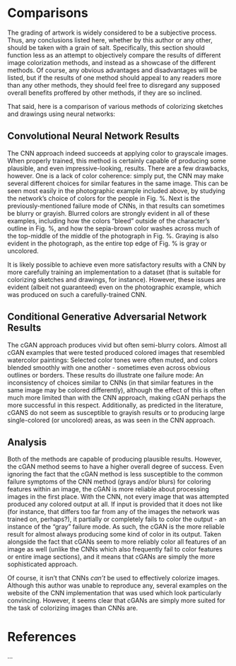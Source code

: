 # Comparisons

The grading of artwork is widely considered to be a subjective process. Thus, any conclusions listed here, whether by this author or any other, should be taken with a grain of salt. Specifically, this section should function less as an attempt to objectively compare the results of different image colorization methods, and instead as a showcase of the different methods. Of course, any obvious advantages and disadvantages will be listed, but if the results of one method should appeal to any readers more than any other methods, they should feel free to disregard any supposed overall benefits proffered by other methods, if they are so inclined.

That said, here is a comparison of various methods of colorizing sketches and drawings using neural networks:

## Convolutional Neural Network Results

The CNN approach indeed succeeds at applying color to grayscale images. When properly trained, this method is certainly capable of producing some plausible, and even impressive-looking, results. There are a few drawbacks, however. One is a lack of color coherence: simply put, the CNN may make several different choices for similar features in the same image. This can be seen most easily in the photographic example included above, by studying the network’s choice of colors for the people in Fig. %. Next is the previously-mentioned failure mode of CNNs, in that results can sometimes be blurry or grayish. Blurred colors are strongly evident in all of these examples, including how the colors “bleed” outside of the character’s outline in Fig. %, and how the sepia-brown color washes across much of the top-middle of the middle of the photograph in Fig. %. Graying is also evident in the photograph, as the entire top edge of Fig. % is gray or uncolored.

It is likely possible to achieve even more satisfactory results with a CNN by more carefully training an implementation to a dataset (that is suitable for colorizing sketches and drawings, for instance). However, these issues are evident (albeit not guaranteed) even on the photographic example, which was produced on such a carefully-trained CNN.

## Conditional Generative Adversarial Network Results

The cGAN approach produces vivid but often semi-blurry colors. Almost all cGAN examples that were tested produced colored images that resembled watercolor paintings: Selected color tones were often muted, and colors blended smoothly with one another - sometimes even across obvious outlines or borders. These results do illustrate one failure mode: An inconsistency of choices similar to CNNs (in that similar features in the same image may be colored differently), although the effect of this is often much more limited than with the CNN approach, making cGAN perhaps the more successful in this respect. Additionally, as predicted in the literature, cGANS do not seem as susceptible to grayish results or to producing large single-colored (or uncolored) areas, as was seen in the CNN approach.

## Analysis

Both of the methods are capable of producing plausible results. However, the cGAN method seems to have a higher overall degree of success. Even ignoring the fact that the cGAN method is less susceptible to the common failure symptoms of the CNN method (grays and/or blurs) for coloring features within an image, the cGAN is more reliable about processing images in the first place. With the CNN, not every image that was attempted produced any colored output at all. If input is provided that it does not like (for instance, that differs too far from any of the images the network was trained on, perhaps?), it partially or completely fails to color the output - an instance of the “gray” failure mode. As such, the cGAN is the more reliable result for almost always producing some kind of color in its output. Taken alongside the fact that cGANs seem to more reliably color all features of an image as well (unlike the CNNs which also frequently fail to color features or entire image sections), and it means that cGANs are simply the more sophisticated approach.

Of course, it isn’t that CNNs *can’t* be used to effectively colorize images. Although this author was unable to reproduce any, several examples on the website of the CNN implementation that was used which look particularly convincing. However, it seems clear that cGANs are simply more suited for the task of colorizing images than CNNs are.

# References

...
